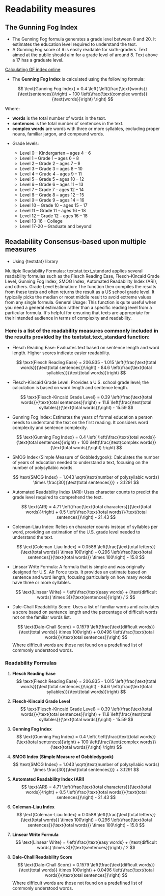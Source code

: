 # Readability measures

## The Gunning Fog Index

+ The Gunning Fog formula generates a grade level between 0 and 20. It estimates the education level required to understand the text.
+ A Gunning Fog score of 6 is easily readable for sixth-graders. Text aimed at the public should aim for a grade level of around 8. Text above a 17 has a graduate level.

[Calculating GF index online](http://gunning-fog-index.com/)

+ The **Gunning Fog Index** is calculated using the following formula:

$$
\text{Gunning Fog Index} = 0.4 \left( \left(\frac{\text{words}}{\text{sentences}}\right) + 100 \left(\frac{\text{complex words}}{\text{words}}\right) \right)
$$

Where:
- **words** is the total number of words in the text.
- **sentences** is the total number of sentences in the text.
- **complex words** are words with three or more syllables, excluding proper nouns, familiar jargon, and compound words.

+ Grade levels:

  + Level 0 – Kindergarten – ages 4 – 6
  + Level 1 – Grade 1 – ages 6 – 8
  + Level 2 – Grade 2 – ages 7 – 9
  + Level 3 – Grade 3 – ages 8 – 10
  + Level 4 – Grade 4 – ages 9 – 11
  + Level 5 – Grade 5 – ages 10 – 12
  + Level 6 – Grade 6 – ages 11 – 13
  + Level 7 – Grade 7 – ages 12 – 14
  + Level 8 – Grade 8 – ages 12 – 15
  + Level 9 – Grade 9 – ages 14 – 16
  + Level 10 – Grade 10 – ages 15 – 17
  + Level 11 – Grade 11 – ages 16 – 18
  + Level 12 – Grade 12 – ages 16 – 18
  + Level 13-16 – College 
  + Level 17-20 – Graduate and beyond

## Readabiliity Consensus-based upon multiple measures
+ Using {teststat} library

Multiple Readability Formulas: textstat.text_standard applies several readability formulas such as the Flesch Reading Ease, Flesch-Kincaid Grade Level, Gunning Fog Index, SMOG Index, Automated Readability Index (ARI), and others.
Grade Level Estimation: The function then compiles the results from these tests and often returns the result as a US school grade level. It typically picks the median or most middle result to avoid extreme values from any single formula.
General Usage: This function is quite useful when you need a general estimation rather than a specific reading level from a particular formula. It's helpful for ensuring that texts are appropriate for their intended audience in terms of complexity and readability.

### Here is a list of the readability measures commonly included in the results provided by the textstat.text_standard function:

+ Flesch Reading Ease: Evaluates text based on sentence length and word length. Higher scores indicate easier readability.

   $$
   \text{Flesch Reading Ease} = 206.835 - 1.015 \left(\frac{\text{total words}}{\text{total sentences}}\right) - 84.6 \left(\frac{\text{total syllables}}{\text{total words}}\right)
   $$

+ Flesch-Kincaid Grade Level: Provides a U.S. school grade level; the calculation is based on word length and sentence length.

   $$
   \text{Flesch-Kincaid Grade Level} = 0.39 \left(\frac{\text{total words}}{\text{total sentences}}\right) + 11.8 \left(\frac{\text{total syllables}}{\text{total words}}\right) - 15.59
   $$

+ Gunning Fog Index: Estimates the years of formal education a person needs to understand the text on the first reading. It considers word complexity and sentence complexity.

   $$
   \text{Gunning Fog Index} = 0.4 \left( \left(\frac{\text{total words}}{\text{total sentences}}\right) + 100 \left(\frac{\text{complex words}}{\text{total words}}\right) \right)
   $$

+ SMOG Index (Simple Measure of Gobbledygook): Calculates the number of years of education needed to understand a text, focusing on the number of polysyllabic words.

   $$
   \text{SMOG Index} = 1.043 \sqrt{\text{number of polysyllabic words} \times \frac{30}{\text{total sentences}}} + 3.1291
   $$

+ Automated Readability Index (ARI): Uses character counts to predict the grade level required to comprehend the text.

   $$
   \text{ARI} = 4.71 \left(\frac{\text{total characters}}{\text{total words}}\right) + 0.5 \left(\frac{\text{total words}}{\text{total sentences}}\right) - 21.43
   $$

+ Coleman-Liau Index: Relies on character counts instead of syllables per word, providing an estimation of the U.S. grade level needed to understand the text.

   $$
   \text{Coleman-Liau Index} = 0.0588 \left(\frac{\text{total letters}}{\text{total words}} \times 100\right) - 0.296 \left(\frac{\text{total sentences}}{\text{total words}} \times 100\right) - 15.8
   $$

+ Linsear Write Formula: A formula that is simple and was originally designed for U.S. Air Force texts. It provides an estimate based on sentence and word length, focusing particularly on how many words have three or more syllables.

   $$
   \text{Linsear Write} = \left(\frac{\text{easy words} + (\text{difficult words} \times 3)}{\text{sentences}}\right) / 2
   $$

+ Dale-Chall Readability Score: Uses a list of familiar words and calculates a score based on sentence length and the percentage of difficult words not on the familiar words list.

   $$
   \text{Dale-Chall Score} = 0.1579 \left(\frac{\text{difficult words}}{\text{total words}} \times 100\right) + 0.0496 \left(\frac{\text{total words}}{\text{total sentences}}\right)
   $$
   Where difficult words are those not found on a predefined list of commonly understood words.


### Readability Formulas

1. **Flesch Reading Ease**
   $$
   \text{Flesch Reading Ease} = 206.835 - 1.015 \left(\frac{\text{total words}}{\text{total sentences}}\right) - 84.6 \left(\frac{\text{total syllables}}{\text{total words}}\right)
   $$

2. **Flesch-Kincaid Grade Level**
   $$
   \text{Flesch-Kincaid Grade Level} = 0.39 \left(\frac{\text{total words}}{\text{total sentences}}\right) + 11.8 \left(\frac{\text{total syllables}}{\text{total words}}\right) - 15.59
   $$

3. **Gunning Fog Index**
   $$
   \text{Gunning Fog Index} = 0.4 \left( \left(\frac{\text{total words}}{\text{total sentences}}\right) + 100 \left(\frac{\text{complex words}}{\text{total words}}\right) \right)
   $$

4. **SMOG Index (Simple Measure of Gobbledygook)**
   $$
   \text{SMOG Index} = 1.043 \sqrt{\text{number of polysyllabic words} \times \frac{30}{\text{total sentences}}} + 3.1291
   $$

5. **Automated Readability Index (ARI)**
   $$
   \text{ARI} = 4.71 \left(\frac{\text{total characters}}{\text{total words}}\right) + 0.5 \left(\frac{\text{total words}}{\text{total sentences}}\right) - 21.43
   $$

6. **Coleman-Liau Index**
   $$
   \text{Coleman-Liau Index} = 0.0588 \left(\frac{\text{total letters}}{\text{total words}} \times 100\right) - 0.296 \left(\frac{\text{total sentences}}{\text{total words}} \times 100\right) - 15.8
   $$

7. **Linsear Write Formula**
   $$
   \text{Linsear Write} = \left(\frac{\text{easy words} + (\text{difficult words} \times 3)}{\text{sentences}}\right) / 2
   $$

8. **Dale-Chall Readability Score**
   $$
   \text{Dale-Chall Score} = 0.1579 \left(\frac{\text{difficult words}}{\text{total words}} \times 100\right) + 0.0496 \left(\frac{\text{total words}}{\text{total sentences}}\right)
   $$
   Where difficult words are those not found on a predefined list of commonly understood words.
